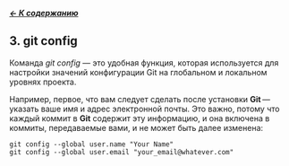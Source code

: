 [***<- К содержанию***](./readme.md)

## 3. git config

Команда _git config_ — это удобная функция, которая используется для настройки значений конфигурации Git на глобальном и локальном уровнях проекта.

Например, первое, что вам следует сделать после установки **Git** — указать ваше имя и адрес электронной почты. Это важно, потому что каждый коммит в **Git** содержит эту информацию, и она включена в коммиты, передаваемые вами, и не может быть далее изменена:
```
git config --global user.name "Your Name"
git config --global user.email "your_email@whatever.com"
```

